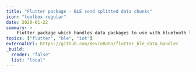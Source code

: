 ```yaml
---
title: "Flutter package - BLE send splitted data chunks"
icon: "toolbox-regular"
date: 2020-01-22
summary: >
    Flutter package which handles data packages to use with bluetooth low energy. It splits data into chunks based on the MTU size.
topics: ["flutter", "ble", "iot"]
externalUrl: https://github.com/KevinRohn/flutter_ble_data_handler
_build:
  render: "false"
  list: "local"
---
```

